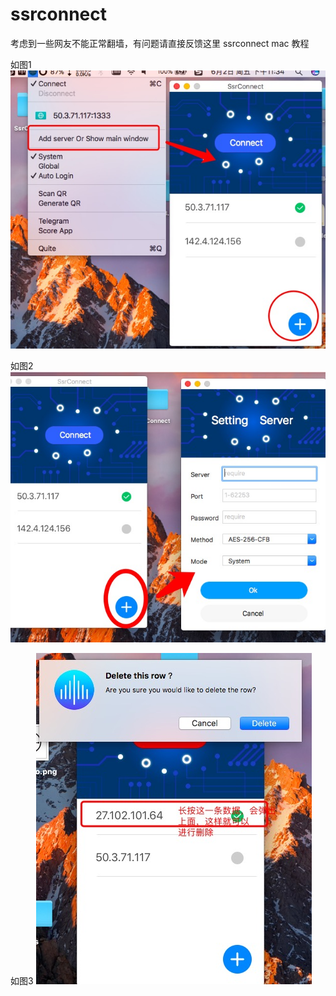 # ssrconnect
考虑到一些网友不能正常翻墙，有问题请直接反馈这里
ssrconnect mac 教程

如图1
![screenshot](2.png)

如图2
![screenshot](1.png)

如图3
![screenshot](4.png)
